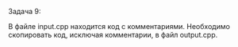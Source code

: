 Задача 9:

В файле input.cpp находится код с комментариями. Необходимо скопировать код, исключая комментарии, в файл output.cpp.
